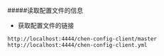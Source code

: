 #####读取配置文件的信息
- 获取配置文件的链接
```$xslt
http://localhost:4444/chen-config-client/master
http://localhost:4444/chen-config-client.yml
```